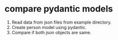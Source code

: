 # compare pydantic models

1. Read data from json files from example directory.
2. Create person model using pydantic.
3. Compare if both json objects are same.
